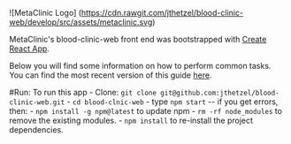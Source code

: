 

![MetaClinic Logo] (https://cdn.rawgit.com/jthetzel/blood-clinic-web/develop/src/assets/metaclinic.svg)

MetaClinic's blood-clinic-web front end was bootstrapped with [Create React App](https://github.com/facebookincubator/create-react-app).

Below you will find some information on how to perform common tasks.<br>
You can find the most recent version of this guide [here](https://github.com/facebookincubator/create-react-app/blob/master/packages/react-scripts/template/README.md).

#Run:
  To run this app
    - Clone: `git clone git@github.com:jthetzel/blood-clinic-web.git`
    - `cd blood-clnic-web`
    - type `npm start`
      -- if you get errors, then:
        - `npm install -g npm@latest` to update npm
        - `rm -rf node_modules` to remove the existing modules.
        - `npm install` to re-install the project dependencies.